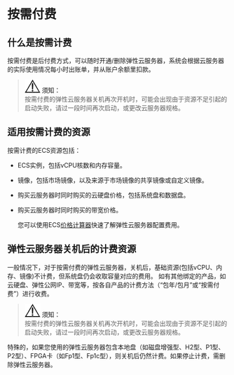 # 按需付费<a name="ZH-CN_TOPIC_0176394304"></a>

## 什么是按需计费<a name="section1190011151819"></a>

按需付费是后付费方式，可以随时开通/删除弹性云服务器，系统会根据云服务器的实际使用情况每小时出账单，并从账户余额里扣款。

>![](public_sys-resources/icon-notice.gif) **须知：**   
>按需付费的弹性云服务器关机再次开机时，可能会出现由于资源不足引起的启动失败，请过一段时间再次启动，或更改云服务器规格。  

## 适用按需计费的资源<a name="section127316551620"></a>

按需计费的ECS资源包括：

-   ECS实例，包括vCPU核数和内存容量。
-   镜像，包括市场镜像，以及来源于市场镜像的共享镜像或自定义镜像。
-   购买云服务器时同时购买的云硬盘价格，包括系统盘和数据盘。
-   购买云服务器时同时购买的带宽价格。

    您可以使用ECS[价格计算器](https://www.huaweicloud.com/pricing.html#/ecs)快速了解弹性云服务器配置费用。


## 弹性云服务器关机后的计费资源<a name="section1592644217169"></a>

一般情况下，对于按需付费的弹性云服务器，关机后，基础资源\(包括vCPU、内存、镜像\)不计费，但系统盘仍会收取容量对应的费用。 如有其他绑定的产品，如云硬盘、弹性公网IP、带宽等，按各自产品的计费方法（“包年/包月”或“按需付费”）进行收费。

>![](public_sys-resources/icon-notice.gif) **须知：**   
>按需付费的弹性云服务器关机再次开机时，可能会出现由于资源不足引起的启动失败，请过一段时间再次启动，或更改云服务器规格。  

特殊的，如果您使用的弹性云服务器包含本地盘（如磁盘增强型、H2型、P1型、P2型）、FPGA卡（如Fp1型、Fp1c型），则关机后仍然计费。如果停止计费，需删除弹性云服务器。

